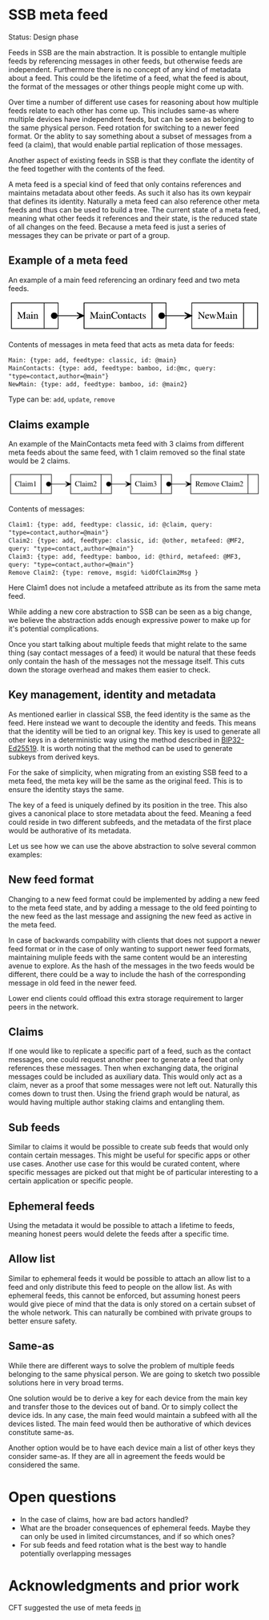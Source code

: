# SSB meta feed

Status: Design phase

Feeds in SSB are the main abstraction. It is possible to entangle
multiple feeds by referencing messages in other feeds, but otherwise
feeds are independent. Furthermore there is no concept of any kind of
metadata about a feed. This could be the lifetime of a feed, what the
feed is about, the format of the messages or other things people might
come up with.

Over time a number of different use cases for reasoning about how
multiple feeds relate to each other has come up. This includes same-as
where multiple devices have independent feeds, but can be seen as
belonging to the same physical person. Feed rotation for switching to
a newer feed format. Or the ablity to say something about a subset of
messages from a feed (a claim), that would enable partial replication
of those messages.

Another aspect of existing feeds in SSB is that they conflate the identity
of the feed together with the contents of the feed.

A meta feed is a special kind of feed that only contains references
and maintains metadata about other feeds. As such it also has its own
keypair that defines its identity. Naturally a meta feed can also
reference other meta feeds and thus can be used to build a tree. The
current state of a meta feed, meaning what other feeds it references
and their state, is the reduced state of all changes on the
feed. Because a meta feed is just a series of messages they can be
private or part of a group.

## Example of a meta feed

An example of a main feed referencing an ordinary feed and two meta
feeds. 

![Diagram](./metafeed-example1.svg)

Contents of messages in meta feed that acts as meta data for feeds:
```
Main: {type: add, feedtype: classic, id: @main}
MainContacts: {type: add, feedtype: bamboo, id:@mc, query: "type=contact,author=@main"}
NewMain: {type: add, feedtype: bamboo, id: @main2}
```

Type can be: `add`, `update`, `remove`

## Claims example

An example of the MainContacts meta feed with 3 claims from different
meta feeds about the same feed, with 1 claim removed so the final
state would be 2 claims.

![Diagram2](./metafeed-example2.svg)

Contents of messages:
```
Claim1: {type: add, feedtype: classic, id: @claim, query: "type=contact,author=@main"}
Claim2: {type: add, feedtype: classic, id: @other, metafeed: @MF2, query: "type=contact,author=@main"}
Claim3: {type: add, feedtype: bamboo, id: @third, metafeed: @MF3, query: "type=contact,author=@main"}
Remove Claim2: {type: remove, msgid: %idOfClaim2Msg }
```

Here Claim1 does not include a metafeed attribute as its from the same
meta feed.

While adding a new core abstraction to SSB can be seen as a big
change, we believe the abstraction adds enough expressive power to
make up for it's potential complications.

Once you start talking about multiple feeds that might relate to the
same thing (say contact messages of a feed) it would be natural that
these feeds only contain the hash of the messages not the message
itself. This cuts down the storage overhead and makes them easier to
check.

## Key management, identity and metadata

As mentioned earlier in classical SSB, the feed identity is the same
as the feed. Here instead we want to decouple the identity and
feeds. This means that the identity will be tied to an orignal
key. This key is used to generate all other keys in a deterministic
way using the method described in [BIP32-Ed25519]. It is worth noting
that the method can be used to generate subkeys from derived
keys.

For the sake of simplicity, when migrating from an existing SSB feed
to a meta feed, the meta key will be the same as the original
feed. This is to ensure the identity stays the same.

The key of a feed is uniquely defined by its position in the
tree. This also gives a canonical place to store metadata about the
feed. Meaning a feed could reside in two different subfeeds, and the
metadata of the first place would be authorative of its metadata.

Let us see how we can use the above abstraction to solve several
common examples:

## New feed format

Changing to a new feed format could be implemented by adding a new
feed to the meta feed state, and by adding a message to the old feed
pointing to the new feed as the last message and assigning the new
feed as active in the meta feed.

In case of backwards compability with clients that does not support a
newer feed format or in the case of only wanting to support newer feed
formats, maintaining muliple feeds with the same content would be an
interesting avenue to explore. As the hash of the messages in the two
feeds would be different, there could be a way to include the hash of
the corresponding message in old feed in the newer feed.

Lower end clients could offload this extra storage requirement to
larger peers in the network.

## Claims

If one would like to replicate a specific part of a feed, such as the
contact messages, one could request another peer to generate a feed
that only references these messages. Then when exchanging data, the
original messages could be included as auxiliary data. This would only
act as a claim, never as a proof that some messages were not left
out. Naturally this comes down to trust then. Using the friend graph
would be natural, as would having multiple author staking claims and
entangling them.

## Sub feeds

Similar to claims it would be possible to create sub feeds that would
only contain certain messages. This might be useful for specific apps
or other use cases. Another use case for this would be curated
content, where specific messages are picked out that might be of
particular interesting to a certain application or specific people.

## Ephemeral feeds

Using the metadata it would be possible to attach a lifetime to feeds,
meaning honest peers would delete the feeds after a specific time.

## Allow list

Similar to ephemeral feeds it would be possible to attach an allow
list to a feed and only distribute this feed to people on the allow
list. As with ephemeral feeds, this cannot be enforced, but assuming
honest peers would give piece of mind that the data is only stored on
a certain subset of the whole network. This can naturally be combined
with private groups to better ensure safety.

## Same-as

While there are different ways to solve the problem of multiple feeds
belonging to the same physical person. We are going to sketch two
possible solutions here in very broad terms.

One solution would be to derive a key for each device from the main
key and transfer those to the devices out of band. Or to simply
collect the device ids. In any case, the main feed would maintain a
subfeed with all the devices listed. The main feed would then be
authorative of which devices constitute same-as.

Another option would be to have each device main a list of other keys
they consider same-as. If they are all in agreement the feeds would be
considered the same.

# Open questions

- In the case of claims, how are bad actors handled?
- What are the broader consequences of ephemeral feeds. Maybe they can
only be used in limited circumstances, and if so which ones?
- For sub feeds and feed rotation what is the best way to handle
  potentially overlapping messages

# Acknowledgments and prior work

CFT suggested the use of meta feeds
[in](https://github.com/arj03/ssb-observables/issues/1)

[BIP32-Ed25519]: https://github.com/wallet-io/bip32-ed25519/blob/master/doc/Ed25519_BIP.pdf

